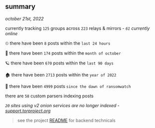
## summary
_october 21st, 2022_

currently tracking `125` groups across `223` relays & mirrors - _`61` currently online_

⏲ there have been `8` posts within the `last 24 hours`

🦈 there have been `174` posts within the `month of october`

🪐 there have been `670` posts within the `last 90 days`

🏚 there have been `2713` posts within the `year of 2022`

🦕 there have been `4999` posts `since the dawn of ransomwatch`

there are `58` custom parsers indexing posts

_`20` sites using v2 onion services are no longer indexed - [support.torproject.org](https://support.torproject.org/onionservices/v2-deprecation/)_

> see the project [README](https://github.com/joshhighet/ransomwatch#ransomwatch--) for backend technicals

